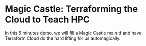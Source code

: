 # Magic Castle: Terraforming the Cloud to Teach HPC

In this 5 minutes demo, we will fill a Magic Castle main.tf
and have Terraform Cloud do the hard lifting for us
automagically.
